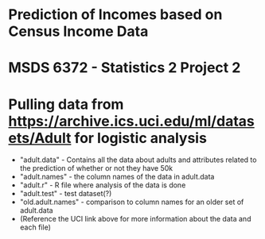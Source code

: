# Prediction of Incomes based on Census Income Data
# MSDS 6372 - Statistics 2 Project 2

# Pulling data from https://archive.ics.uci.edu/ml/datasets/Adult for logistic analysis
* "adult.data" - Contains all the data about adults and attributes related to the prediction of whether or not they have 50k
* "adult.names" - the column names of the data in adult.data
* "adult.r" - R file where analysis of the data is done
* "adult.test" - test dataset(?)
* "old.adult.names" - comparison to column names for an older set of adult.data
* (Reference the UCI link above for more information about the data and each file)
